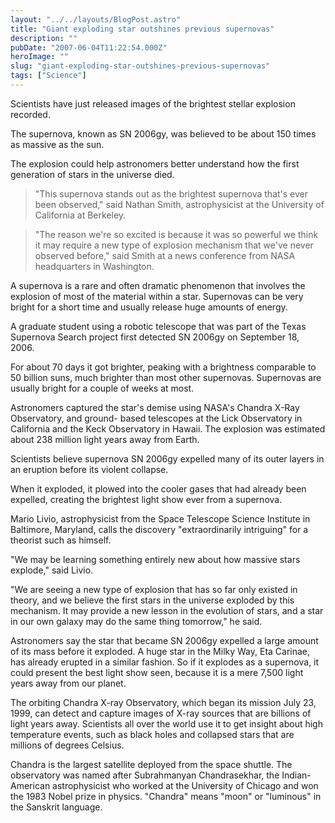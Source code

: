 ```yaml
---
layout: "../../layouts/BlogPost.astro"
title: "Giant exploding star outshines previous supernovas"
description: ""
pubDate: "2007-06-04T11:22:54.000Z"
heroImage: ""
slug: "giant-exploding-star-outshines-previous-supernovas"
tags: ["Science"]
---
```


Scientists have just released images of the brightest stellar explosion recorded.

The supernova, known as SN 2006gy, was believed to be about 150 times as massive as the sun.

The explosion could help astronomers better understand how the first generation of stars in the universe died.

> "This supernova stands out as the brightest supernova that's ever been observed," 
said Nathan Smith, astrophysicist at the University of California at Berkeley.

> "The reason we're so excited is because it was so powerful we think it may require a new type of explosion mechanism that we've never observed before," 
said Smith at a news conference from NASA headquarters in Washington.

A supernova is a rare and often dramatic phenomenon that involves the explosion of most of the material within a star. Supernovas can be very bright for a short time and usually release huge amounts of energy.

A graduate student using a robotic telescope that was part of the Texas Supernova Search project first detected SN 2006gy on September 18, 2006.

For about 70 days it got brighter, peaking with a brightness comparable to 50 billion suns, much brighter than most other supernovas. Supernovas are usually bright for a couple of weeks at most.

Astronomers captured the star's demise using NASA's Chandra X-Ray Observatory, and ground- based telescopes at the Lick Observatory in California and the Keck Observatory in Hawaii. The explosion was estimated about 238 million light years away from Earth.

Scientists believe supernova SN 2006gy expelled many of its outer layers in an eruption before its violent collapse.

When it exploded, it plowed into the cooler gases that had already been expelled, creating the brightest light show ever from a supernova.

Mario Livio, astrophysicist from the Space Telescope Science Institute in Baltimore, Maryland, calls the discovery "extraordinarily intriguing" for a theorist such as himself.

"We may be learning something entirely new about how massive stars explode," said Livio.

"We are seeing a new type of explosion that has so far only existed in theory, and we believe the first stars in the universe exploded by this mechanism. It may provide a new lesson in the evolution of stars, and a star in our own galaxy may do the same thing tomorrow," he said.

Astronomers say the star that became SN 2006gy expelled a large amount of its mass before it exploded. A huge star in the Milky Way, Eta Carinae, has already erupted in a similar fashion. So if it explodes as a supernova, it could present the best light show seen, because it is a mere 7,500 light years away from our planet.

The orbiting Chandra X-ray Observatory, which began its mission July 23, 1999, can detect and capture images of X-ray sources that are billions of light years away. Scientists all over the world use it to get insight about high temperature events, such as black holes and collapsed stars that are millions of degrees Celsius.

Chandra is the largest satellite deployed from the space shuttle. The observatory was named after Subrahmanyan Chandrasekhar, the Indian-American astrophysicist who worked at the University of Chicago and won the 1983 Nobel prize in physics. "Chandra" means "moon" or "luminous" in the Sanskrit language.

